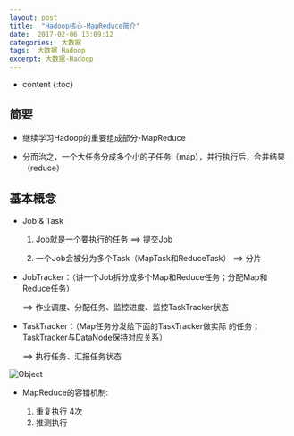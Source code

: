 ```yaml
---
layout: post
title:  "Hadoop核心-MapReduce简介"
date:  2017-02-06 13:09:12
categories:  大数据 
tags:  大数据 Hadoop
excerpt: 大数据-Hadoop
---
```


* content
{:toc}

##  简要

*   继续学习Hadoop的重要组成部分-MapReduce

*   分而治之，一个大任务分成多个小的子任务（map），并行执行后，合并结果（reduce）

##  基本概念

*   Job & Task

    1.  Job就是一个要执行的任务 ==> 提交Job
      
    2.  一个Job会被分为多个Task（MapTask和ReduceTask） ==> 分片  
       
*  JobTracker：（讲一个Job拆分成多个Map和Reduce任务；分配Map和Reduce任务）
    
    ==> 作业调度、分配任务、监控进度、监控TaskTracker状态

*  TaskTracker：（Map任务分发给下面的TaskTracker做实际 的任务；TaskTracker与DataNode保持对应关系）
                           
    ==> 执行任务、汇报任务状态     
    
![Object](http://jiaohongwei.github.io/images/2017-02/20170206131955.jpg)

*   MapReduce的容错机制:

     1.  重复执行 4次
     2.  推测执行
    